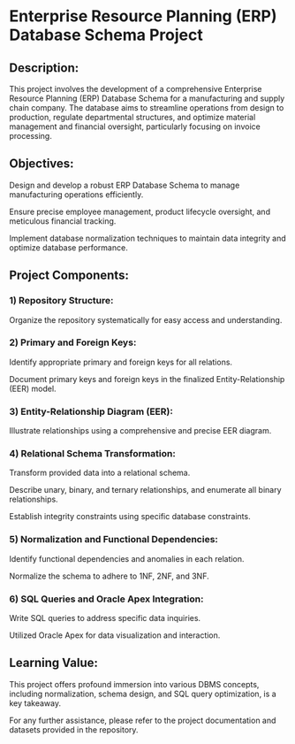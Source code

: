 # Enterprise Resource Planning (ERP) Database Schema Project

## Description:

This project involves the development of a comprehensive Enterprise Resource Planning (ERP) Database Schema for a manufacturing and supply chain company. The database aims to streamline operations from design to production, regulate departmental structures, and optimize material management and financial oversight, particularly focusing on invoice processing.

## Objectives:

Design and develop a robust ERP Database Schema to manage manufacturing operations efficiently.

Ensure precise employee management, product lifecycle oversight, and meticulous financial tracking.

Implement database normalization techniques to maintain data integrity and optimize database performance.

## Project Components:

### 1) Repository Structure:

Organize the repository systematically for easy access and understanding.

### 2) Primary and Foreign Keys:

Identify appropriate primary and foreign keys for all relations.

Document primary keys and foreign keys in the finalized Entity-Relationship (EER) model.

### 3) Entity-Relationship Diagram (EER):

Illustrate relationships using a comprehensive and precise EER diagram.

### 4) Relational Schema Transformation:

Transform provided data into a relational schema.

Describe unary, binary, and ternary relationships, and enumerate all binary relationships.

Establish integrity constraints using specific database constraints.

### 5) Normalization and Functional Dependencies:

Identify functional dependencies and anomalies in each relation.

Normalize the schema to adhere to 1NF, 2NF, and 3NF.

### 6) SQL Queries and Oracle Apex Integration:

Write SQL queries to address specific data inquiries.

Utilized Oracle Apex for data visualization and interaction.

## Learning Value:

This project offers profound immersion into various DBMS concepts, including normalization, schema design, and SQL query optimization, is a key takeaway.

For any further assistance, please refer to the project documentation and datasets provided in the repository.


